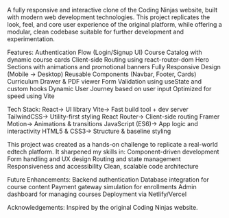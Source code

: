A fully responsive and interactive clone of the Coding Ninjas website, built with modern web development technologies. This project replicates the look, feel, and core user experience of the original platform, while offering a modular, clean codebase suitable for further development and experimentation.

Features:
Authentication Flow (Login/Signup UI)
 Course Catalog with dynamic course cards
 Client-side Routing using react-router-dom
Hero Sections with animations and promotional banners
Fully Responsive Design (Mobile → Desktop)
Reusable Components (Navbar, Footer, Cards)
Curriculum Drawer & PDF viewer
 Form Validation using useState and custom hooks
 Dynamic User Journey based on user input
 Optimized for speed using Vite


 Tech Stack:
 React-> UI library
 Vite-> Fast build tool + dev server
 TailwindCSS-> Utility-first styling
 React Router-> Client-side routing
 Framer Motion-> Animations & transitions
 JavaScript (ES6)-> App logic and interactivity
 HTML5 & CSS3-> Structure & baseline styling


 This project was created as a hands-on challenge to replicate a real-world edtech platform. It sharpened my skills in:
 Component-driven development
 Form handling and UX design
 Routing and state management
 Responsiveness and accessibility
 Clean, scalable code architecture

 Future Enhancements:
  Backend authentication
  Database integration for course content
  Payment gateway simulation for enrollments
  Admin dashboard for managing courses
  Deployment via Netlify/Vercel


  Acknowledgements:
  Inspired by the original Coding Ninjas website.
  
 
 
 
 

 
 
 
